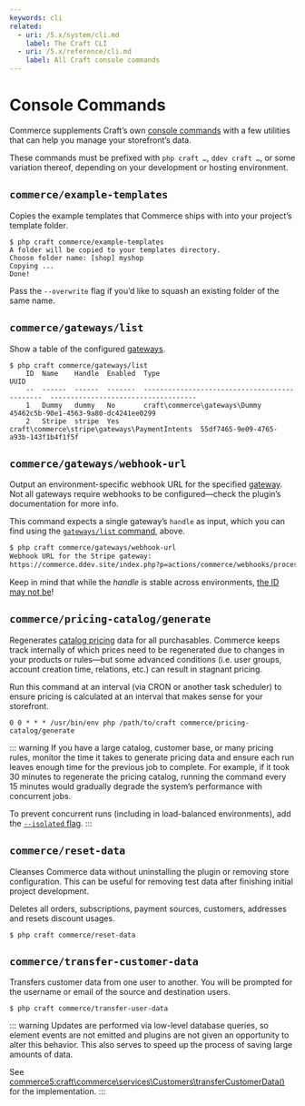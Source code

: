 ```yaml
---
keywords: cli
related:
  - uri: /5.x/system/cli.md
    label: The Craft CLI
  - uri: /5.x/reference/cli.md
    label: All Craft console commands
---
```

# Console Commands

Commerce supplements Craft’s own [console commands](/5.x/reference/cli.md) with a few utilities that can help you manage your storefront’s data.

These commands must be prefixed with `php craft …`, `ddev craft …`, or some variation thereof, depending on your development or hosting environment.

<See path="/5.x/system/cli.md" label="Console Commands" description="Learn more about Craft’s command-line interface." />

## `commerce/example-templates`

Copies the example templates that Commerce ships with into your project’s template folder.

```
$ php craft commerce/example-templates
A folder will be copied to your templates directory.
Choose folder name: [shop] myshop
Copying ...
Done!
```

Pass the `--overwrite` flag if you’d like to squash an existing folder of the same name.

## `commerce/gateways/list`

Show a table of the configured [gateways](../system/gateways.md).

```
$ php craft commerce/gateways/list
    ID  Name    Handle  Enabled  Type                                           UUID                                
    --  ------  ------  -------  ---------------------------------------------  ------------------------------------
    1   Dummy   dummy   No       craft\commerce\gateways\Dummy                  45462c5b-90e1-4563-9a80-dc4241ee0299
    2   Stripe  stripe  Yes      craft\commerce\stripe\gateways\PaymentIntents  55df7465-9e09-4765-a93b-143f1b4f1f5f
```

## `commerce/gateways/webhook-url`

Output an environment-specific webhook URL for the specified [gateway](../system/gateways.md). Not all gateways require webhooks to be configured—check the plugin’s documentation for more info.

This command expects a single gateway’s `handle` as input, which you can find using the [`gateways/list` command](#commercegatewayslist), above.

```bash
$ php craft commerce/gateways/webhook-url
Webhook URL for the Stripe gateway:
https://commerce.ddev.site/index.php?p=actions/commerce/webhooks/process-webhook&gateway=2
```

Keep in mind that while the _handle_ is stable across environments, [the ID may not be](/5.x/system/project-config.md#ids-uuids-and-handles)!

## `commerce/pricing-catalog/generate`

Regenerates [catalog pricing](../system/pricing-rules.md) data for all purchasables. Commerce keeps track internally of which prices need to be regenerated due to changes in your products or rules—but some advanced conditions (i.e. user groups, account creation time, relations, etc.) can result in stagnant pricing.

Run this command at an interval (via CRON or another task scheduler) to ensure pricing is calculated at an interval that makes sense for your storefront.

```
0 0 * * * /usr/bin/env php /path/to/craft commerce/pricing-catalog/generate
```

::: warning
If you have a large catalog, customer base, or many pricing rules, monitor the time it takes to generate pricing data and ensure each run leaves enough time for the previous job to complete. For example, if it took 30 minutes to regenerate the pricing catalog, running the command every 15 minutes would gradually degrade the system’s performance with concurrent jobs.

To prevent concurrent runs (including in load-balanced environments), add the [`--isolated` flag](/5.x/reference/cli.md#global-options).
:::

## `commerce/reset-data`

Cleanses Commerce data without uninstalling the plugin or removing store configuration. This can be useful for removing test data after finishing initial project development.

Deletes all orders, subscriptions, payment sources, customers, addresses and resets discount usages.

```
$ php craft commerce/reset-data
```

## `commerce/transfer-customer-data`

Transfers customer data from one user to another. You will be prompted for the username or email of the source and destination users.

```
$ php craft commerce/transfer-user-data
```

::: warning
Updates are performed via low-level database queries, so element events are not emitted and plugins are not given an opportunity to alter this behavior. This also serves to speed up the process of saving large amounts of data.

See <commerce5:craft\commerce\services\Customers\transferCustomerData()> for the implementation.
:::
